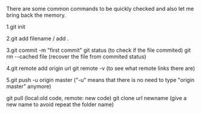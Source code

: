 There are some common commands to be quickly checked and also let me bring back the memory. 

1.git init

2.git add filename / add .

3.git commit -m "first commit"
git status (to check if the file commited)
git rm --cached file (recover the file from commited status)

4.git remote add origin url
git remote -v (to see what remote links there are)

5.git push -u origin master ("-u" means that there is no need to type "origin master" anymore)


git pull (local:old code, remote: new code)
git clone url newname (give a new name to avoid repeat the folder name)
